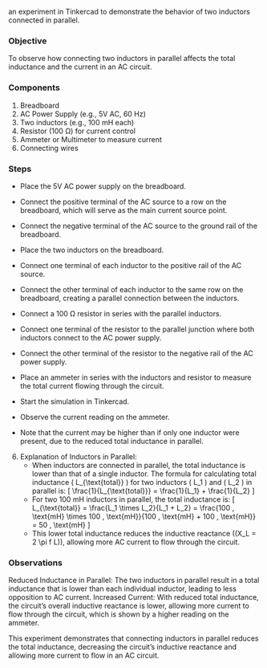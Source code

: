 an experiment in Tinkercad to demonstrate the behavior of two inductors connected in parallel.

### Objective

To observe how connecting two inductors in parallel affects the total inductance and the current in an AC circuit.

### Components

1. Breadboard
2. AC Power Supply (e.g., 5V AC, 60 Hz)
3. Two inductors (e.g., 100 mH each)
4. Resistor (100 Ω) for current control
5. Ammeter or Multimeter to measure current
6. Connecting wires

### Steps

   - Place the 5V AC power supply on the breadboard.
   - Connect the positive terminal of the AC source to a row on the breadboard, which will serve as the main current source point.
   - Connect the negative terminal of the AC source to the ground rail of the breadboard.

   - Place the two inductors on the breadboard.
   - Connect one terminal of each inductor to the positive rail of the AC source.
   - Connect the other terminal of each inductor to the same row on the breadboard, creating a parallel connection between the inductors.

   - Connect a 100 Ω resistor in series with the parallel inductors.
   - Connect one terminal of the resistor to the parallel junction where both inductors connect to the AC power supply.
   - Connect the other terminal of the resistor to the negative rail of the AC power supply.

   - Place an ammeter in series with the inductors and resistor to measure the total current flowing through the circuit.

   - Start the simulation in Tinkercad.
   - Observe the current reading on the ammeter.
   - Note that the current may be higher than if only one inductor were present, due to the reduced total inductance in parallel.

6. Explanation of Inductors in Parallel:
   - When inductors are connected in parallel, the total inductance is lower than that of a single inductor. The formula for calculating total inductance \( L_{\text{total}} \) for two inductors \( L_1 \) and \( L_2 \) in parallel is:
     \[
     \frac{1}{L_{\text{total}}} = \frac{1}{L_1} + \frac{1}{L_2}
     \]
   - For two 100 mH inductors in parallel, the total inductance is:
     \[
     L_{\text{total}} = \frac{L_1 \times L_2}{L_1 + L_2} = \frac{100 \, \text{mH} \times 100 \, \text{mH}}{100 \, \text{mH} + 100 \, \text{mH}} = 50 \, \text{mH}
     \]
   - This lower total inductance reduces the inductive reactance (\(X_L = 2 \pi f L\)), allowing more AC current to flow through the circuit.

### Observations

Reduced Inductance in Parallel: The two inductors in parallel result in a total inductance that is lower than each individual inductor, leading to less opposition to AC current.
Increased Current: With reduced total inductance, the circuit’s overall inductive reactance is lower, allowing more current to flow through the circuit, which is shown by a higher reading on the ammeter.

This experiment demonstrates that connecting inductors in parallel reduces the total inductance, decreasing the circuit’s inductive reactance and allowing more current to flow in an AC circuit.
